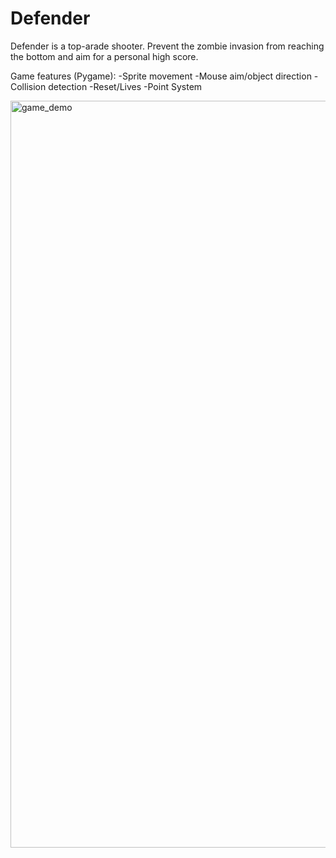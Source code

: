# Defender

Defender is a top-arade shooter. Prevent the zombie invasion from reaching the bottom and aim for a personal high score.

Game features (Pygame): 
-Sprite movement
-Mouse aim/object direction 
-Collision detection
-Reset/Lives 
-Point System 


<img width="1195" alt="game_demo" src="https://user-images.githubusercontent.com/78657977/169681403-818494fa-87d2-4ab8-8ec6-95e753771bda.png">
